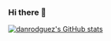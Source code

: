 ### Hi there 👋

<!--
**danrodguez/danrodguez** is a ✨ _special_ ✨ repository because its `README.md` (this file) appears on your GitHub profile.

Here are some ideas to get you started:

- 🔭 I’m currently working on ...
- 🌱 I’m currently learning ...
- 👯 I’m looking to collaborate on ...
- 🤔 I’m looking for help with ...
- 💬 Puedes consultar mi CV aqui
- 📫 Me puedes contactar por mi correo: danielrp211@gmail.com.
-->

[![danrodguez's GitHub stats](https://github-readme-stats.vercel.app/api?username=danrodguez)](https://github.com/anuraghazra/github-readme-stats)
